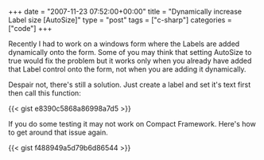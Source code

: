 +++
date = "2007-11-23 07:52:00+00:00"
title = "Dynamically increase Label size [AutoSize]"
type = "post"
tags = ["c-sharp"]
categories = ["code"]
+++

Recently I had to work on a windows form where the Labels are added dynamically onto the form. Some of you may think that setting AutoSize to true would fix the problem but it works only when you already have added that Label control onto the form, not when you are adding it dynamically.

Despair not, there's still a solution. Just create a label and set it's text first then call this function:

{{< gist e8390c5868a86998a7d5 >}}

If you do some testing it may not work on Compact Framework. Here's how to get around that issue again.

{{< gist f488949a5d79b6d86544 >}}
